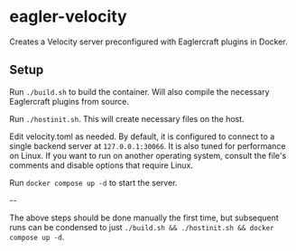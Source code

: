 # eagler-velocity

Creates a Velocity server preconfigured with Eaglercraft plugins in Docker.

## Setup

Run `./build.sh` to build the container. Will also compile the necessary Eaglercraft plugins from source.

Run `./hostinit.sh`. This will create necessary files on the host.

Edit velocity.toml as needed.
By default, it is configured to connect to a single backend server at `127.0.0.1:30066`.
It is also tuned for performance on Linux. If you want to run on another operating system, consult the file's comments and disable options that require Linux.

Run `docker compose up -d` to start the server.

--

The above steps should be done manually the first time, but subsequent runs can be condensed to just `./build.sh && ./hostinit.sh && docker compose up -d`.
